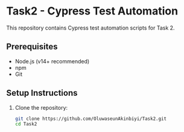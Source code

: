 # Task2 - Cypress Test Automation

This repository contains Cypress test automation scripts for Task 2.

## Prerequisites
- Node.js (v14+ recommended)
- npm
- Git

## Setup Instructions
1. Clone the repository:
   ```bash
   git clone https://github.com/OluwaseunAkinbiyi/Task2.git
   cd Task2
